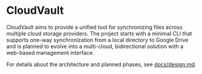 # CloudVault

CloudVault aims to provide a unified tool for synchronizing files across
multiple cloud storage providers. The project starts with a minimal CLI that
supports one-way synchronization from a local directory to Google Drive and is
planned to evolve into a multi-cloud, bidirectional solution with a web-based
management interface.

For details about the architecture and planned phases, see
[docs/design.md](docs/design.md).
